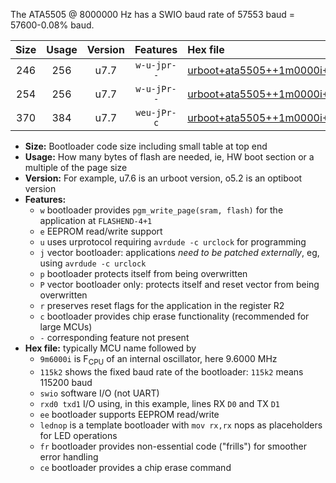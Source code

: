 The ATA5505 @ 8000000 Hz has a SWIO baud rate of 57553 baud = 57600-0.08% baud.

|Size|Usage|Version|Features|Hex file|
|:-:|:-:|:-:|:-:|:--|
|246|256|u7.7|`w-u-jpr--`|[urboot+ata5505++1m0000i++++7k2_swio_rxa0_txa1_lednop.hex](https://raw.githubusercontent.com/stefanrueger/urboot.hex/main/mcus/ata5505/internal_oscillator/fint++1m0000_Hz/br++++7k2_bps/urboot+ata5505++1m0000i++++7k2_swio_rxa0_txa1_lednop.hex)|
|254|256|u7.7|`w-u-jPr--`|[urboot+ata5505++1m0000i++++7k2_swio_rxa0_txa1.hex](https://raw.githubusercontent.com/stefanrueger/urboot.hex/main/mcus/ata5505/internal_oscillator/fint++1m0000_Hz/br++++7k2_bps/urboot+ata5505++1m0000i++++7k2_swio_rxa0_txa1.hex)|
|370|384|u7.7|`weu-jPr-c`|[urboot+ata5505++1m0000i++++7k2_swio_rxa0_txa1_ee_lednop_fr_ce.hex](https://raw.githubusercontent.com/stefanrueger/urboot.hex/main/mcus/ata5505/internal_oscillator/fint++1m0000_Hz/br++++7k2_bps/urboot+ata5505++1m0000i++++7k2_swio_rxa0_txa1_ee_lednop_fr_ce.hex)|

- **Size:** Bootloader code size including small table at top end
- **Usage:** How many bytes of flash are needed, ie, HW boot section or a multiple of the page size
- **Version:** For example, u7.6 is an urboot version, o5.2 is an optiboot version
- **Features:**
  + `w` bootloader provides `pgm_write_page(sram, flash)` for the application at `FLASHEND-4+1`
  + `e` EEPROM read/write support
  + `u` uses urprotocol requiring `avrdude -c urclock` for programming
  + `j` vector bootloader: applications *need to be patched externally*, eg, using `avrdude -c urclock`
  + `p` bootloader protects itself from being overwritten
  + `P` vector bootloader only: protects itself and reset vector from being overwritten
  + `r` preserves reset flags for the application in the register R2
  + `c` bootloader provides chip erase functionality (recommended for large MCUs)
  + `-` corresponding feature not present
- **Hex file:** typically MCU name followed by
  + `9m6000i` is F<sub>CPU</sub> of an internal oscillator, here 9.6000 MHz
  + `115k2` shows the fixed baud rate of the bootloader: `115k2` means 115200 baud
  + `swio` software I/O (not UART)
  + `rxd0 txd1` I/O using, in this example, lines RX `D0` and TX `D1`
  + `ee` bootloader supports EEPROM read/write
  + `lednop` is a template bootloader with `mov rx,rx` nops as placeholders for LED operations
  + `fr` bootloader provides non-essential code ("frills") for smoother error handling
  + `ce` bootloader provides a chip erase command
